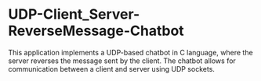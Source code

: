 # UDP-Client_Server-ReverseMessage-Chatbot
This application implements a UDP-based chatbot in C language, where the server reverses the message sent by the client. The chatbot allows for communication between a client and server using UDP sockets.
